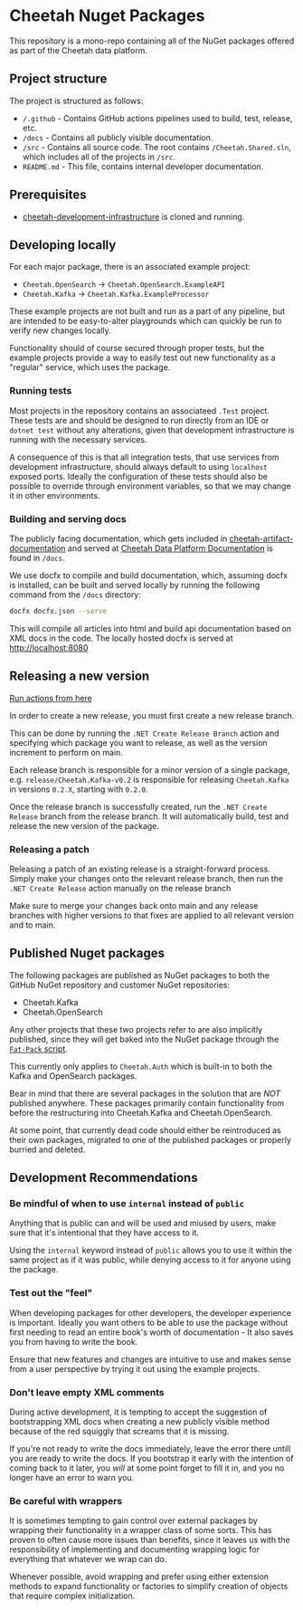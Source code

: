 # Cheetah Nuget Packages

This repository is a mono-repo containing all of the NuGet packages offered as part of the Cheetah data platform.

## Project structure

The project is structured as follows:
- `/.github` - Contains GitHub actions pipelines used to build, test, release, etc.
- `/docs` - Contains all publicly visible documentation.
- `/src` - Contains all source code. The root contains `/Cheetah.Shared.sln`, which includes all of the projects in `/src`.
- `README.md` - This file, contains internal developer documentation.

## Prerequisites
- [cheetah-development-infrastructure](https://github.com/trifork/cheetah-development-infrastructure) is cloned and running.

## Developing locally

For each major package, there is an associated example project:
- `Cheetah.OpenSearch` -> `Cheetah.OpenSearch.ExampleAPI`
- `Cheetah.Kafka` -> `Cheetah.Kafka.ExampleProcessor`

These example projects are not built and run as a part of any pipeline, but are intended to be easy-to-alter playgrounds which can quickly be run to verify new changes locally.

Functionality should of course secured through proper tests, but the example projects provide a way to easily test out new functionality as a "regular" service, which uses the package.

### Running tests

Most projects in the repository contains an associateed `.Test` project. These tests are and should be designed to run directly from an IDE or `dotnet test` without any alterations, given that development infrastructure is running with the necessary services.

A consequence of this is that all integration tests, that use services from development infrastructure, should always default to using `localhost` exposed ports. Ideally the configuration of these tests should also be possible to override through environment variables, so that we may change it in other environments.

### Building and serving docs

The publicly facing documentation, which gets included in [cheetah-artifact-documentation](https://github.com/trifork/cheetah-artifact-documentation) and served at [Cheetah Data Platform Documentation](http://docs.cheetah.trifork.dev) is found in `/docs`.

We use docfx to compile and build documentation, which, assuming docfx is installed, can be built and served locally by running the following command from the `/docs` directory:

```sh
docfx docfx.json --serve
```

This will compile all articles into html and build api documentation based on XML docs in the code. The locally hosted docfx is served at [http://localhost:8080](http://localhost:8080)

## Releasing a new version

[Run actions from here](https://github.com/trifork/cheetah-lib-shared-dotnet/actions)

In order to create a new release, you must first create a new release branch.

This can be done by running the `.NET Create Release Branch` action and specifying which package you want to release, as well as the version increment to perform on main.

Each release branch is responsible for a minor version of a single package, e.g. `release/Cheetah.Kafka-v0.2` is responsible for releasing `Cheetah.Kafka` in versions `0.2.X`, starting with `0.2.0`.

Once the release branch is successfully created, run the `.NET Create Release` branch from the release branch. It will automatically build, test and release the new version of the package.

### Releasing a patch

Releasing a patch of an existing release is a straight-forward process. Simply make your changes onto the relevant release branch, then run the `.NET Create Release` action manually on the release branch

Make sure to merge your changes back onto main and any release branches with higher versions to that fixes are applied to all relevant version and to main.

## Published Nuget packages

The following packages are published as NuGet packages to both the GitHub NuGet repository and customer NuGet repositories:
- Cheetah.Kafka
- Cheetah.OpenSearch

Any other projects that these two projects refer to are also implicitly published, since they will get baked into the NuGet package through the [`Fat-Pack` script](https://github.com/trifork/cheetah-infrastructure-utils/blob/main/.github/actions/dotnet/dotnet-fat-pack/Fat-Pack.ps1).

This currently only applies to `Cheetah.Auth` which is built-in to both the Kafka and OpenSearch packages.

Bear in mind that there are several packages in the solution that are _NOT_ published anywhere. These packages primarily contain functionality from before the restructuring into Cheetah.Kafka and Cheetah.OpenSearch.

At some point, that currently dead code should either be reintroduced as their own packages, migrated to one of the published packages or properly burried and deleted.

## Development Recommendations

### Be mindful of when to use `internal` instead of `public`

Anything that is public can and will be used and miused by users, make sure that it's intentional that they have access to it.

Using the `internal` keyword instead of `public` allows you to use it within the same project as if it was public, while denying access to it for anyone using the package.

### Test out the "feel"

When developing packages for other developers, the developer experience is important. Ideally you want others to be able to use the package without first needing to read an entire book's worth of documentation - It also saves you from having to write the book.

Ensure that new features and changes are intuitive to use and makes sense from a user perspective by trying it out using the example projects.

### Don't leave empty XML comments

During active development, it is tempting to accept the suggestion of bootstrapping XML docs when creating a new publicly visible method because of the red squiggly that screams that it is missing.

If you're not ready to write the docs immediately, leave the error there untill you are ready to write the docs. If you bootstrap it early with the intention of coming back to it later, you *will* at some point forget to fill it in, and you no longer have an error to warn you.

### Be careful with wrappers

It is sometimes tempting to gain control over external packages by wrapping their functionality in a wrapper class of some sorts. This has proven to often cause more issues than benefits, since it leaves us with the responsibility of implementing and documenting wrapping logic for everything that whatever we wrap can do.

Whenever possible, avoid wrapping and prefer using either extension methods to expand functionality or factories to simplify creation of objects that require complex initialization.
